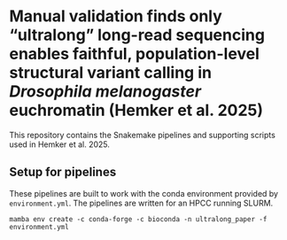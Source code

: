 # Manual validation finds only “ultralong” long-read sequencing enables faithful, population-level structural variant calling in _Drosophila melanogaster_ euchromatin (Hemker et al. 2025)
This repository contains the Snakemake pipelines and supporting scripts used in Hemker et al. 2025.
## Setup for pipelines
These pipelines are built to work with the conda environment provided by `environment.yml`. The pipelines are written for an HPCC running SLURM.

```
mamba env create -c conda-forge -c bioconda -n ultralong_paper -f environment.yml
```
